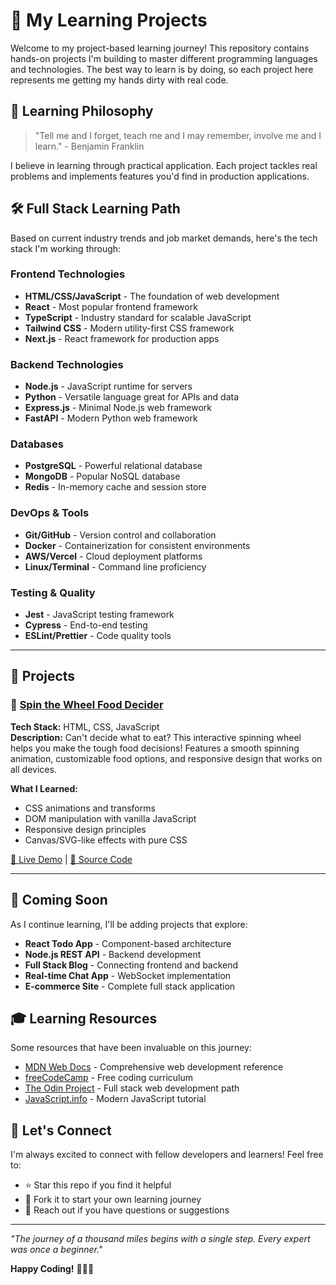 # 🚀 My Learning Projects

Welcome to my project-based learning journey! This repository contains hands-on projects I'm building to master different programming languages and technologies. The best way to learn is by doing, so each project here represents me getting my hands dirty with real code.

## 🎯 Learning Philosophy

> "Tell me and I forget, teach me and I may remember, involve me and I learn." - Benjamin Franklin

I believe in learning through practical application. Each project tackles real problems and implements features you'd find in production applications.

## 🛠️ Full Stack Learning Path

Based on current industry trends and job market demands, here's the tech stack I'm working through:

### Frontend Technologies
- **HTML/CSS/JavaScript** - The foundation of web development
- **React** - Most popular frontend framework
- **TypeScript** - Industry standard for scalable JavaScript
- **Tailwind CSS** - Modern utility-first CSS framework
- **Next.js** - React framework for production apps

### Backend Technologies  
- **Node.js** - JavaScript runtime for servers
- **Python** - Versatile language great for APIs and data
- **Express.js** - Minimal Node.js web framework
- **FastAPI** - Modern Python web framework

### Databases
- **PostgreSQL** - Powerful relational database
- **MongoDB** - Popular NoSQL database
- **Redis** - In-memory cache and session store

### DevOps & Tools
- **Git/GitHub** - Version control and collaboration
- **Docker** - Containerization for consistent environments
- **AWS/Vercel** - Cloud deployment platforms
- **Linux/Terminal** - Command line proficiency

### Testing & Quality
- **Jest** - JavaScript testing framework
- **Cypress** - End-to-end testing
- **ESLint/Prettier** - Code quality tools

---

## 📁 Projects

### 🎯 [Spin the Wheel Food Decider](https://benjamin-matapo.github.io/projects/)
**Tech Stack:** HTML, CSS, JavaScript  
**Description:** Can't decide what to eat? This interactive spinning wheel helps you make the tough food decisions! Features a smooth spinning animation, customizable food options, and responsive design that works on all devices.

**What I Learned:**
- CSS animations and transforms
- DOM manipulation with vanilla JavaScript
- Responsive design principles
- Canvas/SVG-like effects with pure CSS

[🔗 Live Demo](https://benjamin-matapo.github.io/projects/) | [📖 Source Code](./index.html)

---

## 🔄 Coming Soon

As I continue learning, I'll be adding projects that explore:

- **React Todo App** - Component-based architecture
- **Node.js REST API** - Backend development
- **Full Stack Blog** - Connecting frontend and backend
- **Real-time Chat App** - WebSocket implementation
- **E-commerce Site** - Complete full stack application

## 🎓 Learning Resources

Some resources that have been invaluable on this journey:
- [MDN Web Docs](https://developer.mozilla.org/) - Comprehensive web development reference
- [freeCodeCamp](https://www.freecodecamp.org/) - Free coding curriculum
- [The Odin Project](https://www.theodinproject.com/) - Full stack web development path
- [JavaScript.info](https://javascript.info/) - Modern JavaScript tutorial

## 🤝 Let's Connect

I'm always excited to connect with fellow developers and learners! Feel free to:
- ⭐ Star this repo if you find it helpful
- 🍴 Fork it to start your own learning journey
- 💬 Reach out if you have questions or suggestions

---

*"The journey of a thousand miles begins with a single step. Every expert was once a beginner."*

**Happy Coding!** 👨‍💻✨